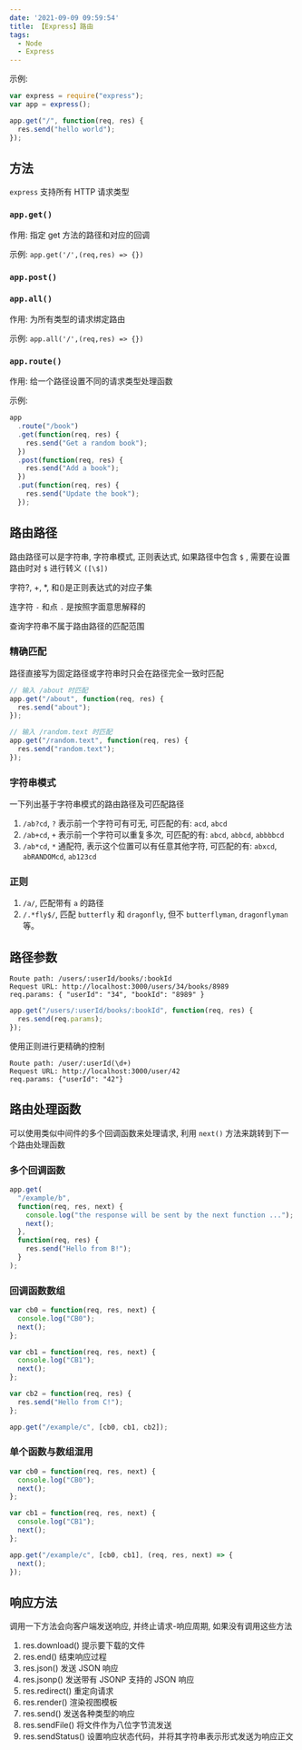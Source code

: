 ```yaml
---
date: '2021-09-09 09:59:54'
title: 【Express】路由
tags:
  - Node
  - Express
---
```


示例:

```js
var express = require("express");
var app = express();

app.get("/", function(req, res) {
  res.send("hello world");
});
```

## 方法

`express` 支持所有 HTTP 请求类型

### `app.get()`

作用: 指定 get 方法的路径和对应的回调

示例: `app.get('/',(req,res) => {})`

### `app.post()`

### `app.all()`

作用: 为所有类型的请求绑定路由

示例: `app.all('/',(req,res) => {})`

### `app.route()`

作用: 给一个路径设置不同的请求类型处理函数

示例:

```js
app
  .route("/book")
  .get(function(req, res) {
    res.send("Get a random book");
  })
  .post(function(req, res) {
    res.send("Add a book");
  })
  .put(function(req, res) {
    res.send("Update the book");
  });
```

## 路由路径

路由路径可以是字符串, 字符串模式, 正则表达式, 如果路径中包含 `$` , 需要在设置路由时对 `$` 进行转义 `([\$])`

字符?, +, \*, 和()是正则表达式的对应子集

连字符 `-` 和点 `.` 是按照字面意思解释的

查询字符串不属于路由路径的匹配范围

### 精确匹配

路径直接写为固定路径或字符串时只会在路径完全一致时匹配

```js
// 输入 /about 时匹配
app.get("/about", function(req, res) {
  res.send("about");
});

// 输入 /random.text 时匹配
app.get("/random.text", function(req, res) {
  res.send("random.text");
});
```

### 字符串模式

一下列出基于字符串模式的路由路径及可匹配路径

1. `/ab?cd`, `?` 表示前一个字符可有可无, 可匹配的有: `acd`, `abcd`
2. `/ab+cd`, `+` 表示前一个字符可以重复多次, 可匹配的有: `abcd`, `abbcd`, `abbbbcd`
3. `/ab*cd`, `*` 通配符, 表示这个位置可以有任意其他字符, 可匹配的有: `abxcd`, `abRANDOMcd`, `ab123cd`

### 正则

1. `/a/`, 匹配带有 `a` 的路径
2. `/.*fly$/`, 匹配 `butterfly` 和 `dragonfly`, 但不 `butterflyman`, `dragonflyman`等。

## 路径参数

    Route path: /users/:userId/books/:bookId
    Request URL: http://localhost:3000/users/34/books/8989
    req.params: { "userId": "34", "bookId": "8989" }

```js
app.get("/users/:userId/books/:bookId", function(req, res) {
  res.send(req.params);
});
```

使用正则进行更精确的控制

    Route path: /user/:userId(\d+)
    Request URL: http://localhost:3000/user/42
    req.params: {"userId": "42"}

## 路由处理函数

可以使用类似中间件的多个回调函数来处理请求, 利用 `next()` 方法来跳转到下一个路由处理函数

### 多个回调函数

```js
app.get(
  "/example/b",
  function(req, res, next) {
    console.log("the response will be sent by the next function ...");
    next();
  },
  function(req, res) {
    res.send("Hello from B!");
  }
);
```

### 回调函数数组

```js
var cb0 = function(req, res, next) {
  console.log("CB0");
  next();
};

var cb1 = function(req, res, next) {
  console.log("CB1");
  next();
};

var cb2 = function(req, res) {
  res.send("Hello from C!");
};

app.get("/example/c", [cb0, cb1, cb2]);
```

### 单个函数与数组混用

```js
var cb0 = function(req, res, next) {
  console.log("CB0");
  next();
};

var cb1 = function(req, res, next) {
  console.log("CB1");
  next();
};

app.get("/example/c", [cb0, cb1], (req, res, next) => {
  next();
});
```

## 响应方法

调用一下方法会向客户端发送响应, 并终止请求-响应周期, 如果没有调用这些方法

1. res.download() 提示要下载的文件
2. res.end() 结束响应过程
3. res.json() 发送 JSON 响应
4. res.jsonp() 发送带有 JSONP 支持的 JSON 响应
5. res.redirect() 重定向请求
6. res.render() 渲染视图模板
7. res.send() 发送各种类型的响应
8. res.sendFile() 将文件作为八位字节流发送
9. res.sendStatus() 设置响应状态代码，并将其字符串表示形式发送为响应正文
